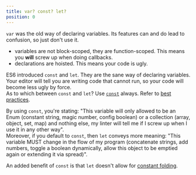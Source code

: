 ```yaml
---
title: var? const? let?
position: 0
---
```


`var` was the old way of declaring variables. Its features can and do lead to confusion, so just don't use it.
  - variables are not block-scoped, they are function-scoped. This means you **will** screw up when doing callbacks.
  - declarations are hoisted. This means your code is ugly.

ES6 introduced `const` and `let`. They are the sane way of declaring variables.  
Your editor will tell you are writing code that cannot run, so your code will become less ugly by force.  
As to which between `const` and `let`? Use [`const`](<https://eslint.org/docs/rules/prefer%2Dconst>) always. Refer to [best practices](<{{ "/good-practices.html#no-var" | absolute-url }}>).  

By using `const`, you're stating: "This variable will only allowed to be an Enum (constant string, magic number, config boolean) or a collection (array, object, set, map) and nothing else, my linter will tell me if I screw up when I use it in any other way".  
Moreover, if you default to `const`, then `let` conveys more meaning: "This variable MUST change in the flow of my program (concatenate strings, add numbers, toggle a boolean dynamically, allow this object to be emptied again or extending it via spread)".

An added benefit of `const` is that `let` doesn't allow for [constant folding](<https://en.wikipedia.org/wiki/Constant_folding>).
